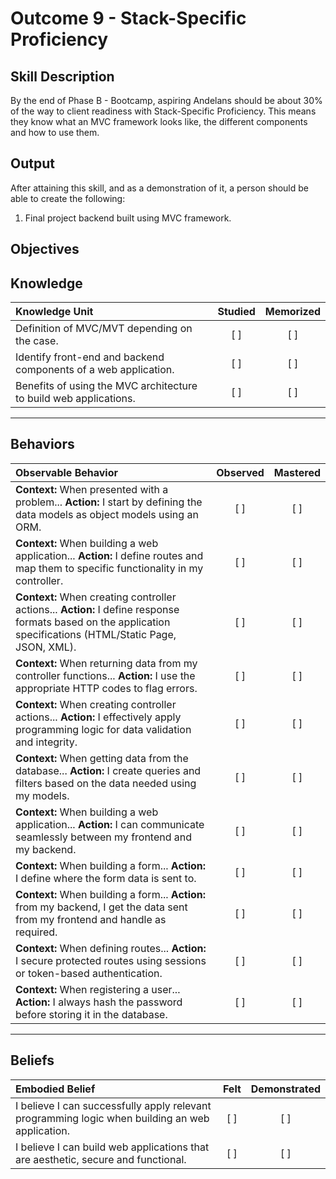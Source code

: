 # Outcome 9 - Stack-Specific Proficiency

**Skill Description**
----------
By the end of Phase B - Bootcamp, aspiring Andelans should be about 30% of the way to client readiness with Stack-Specific Proficiency. This means they know what an MVC framework looks like, the different components and how to use them.


**Output**
----------
After attaining this skill, and as a demonstration of it, a person should be able to create the following:
1. Final project backend built using MVC framework.


**Objectives**
----------

## **Knowledge**


| Knowledge Unit   |      Studied      | Memorized |
|:-------------|:------------------:|:--------:|
| Definition of MVC/MVT depending on the case. | [ ] | [ ]  |
| Identify front-end and backend components of a web application. |   [ ]   |   [ ] |
| Benefits of using the MVC architecture to build web applications. | [ ] |    [ ] |


----------


## **Behaviors**


| Observable Behavior   |      Observed      | Mastered |
|:-------------|:------------------:|:--------:|
| **Context:** When presented with a problem... **Action:** I start by defining the data models as object models using an ORM. | [ ] | [ ]  |
| **Context:** When building a web application... **Action:** I define routes and map them to specific functionality in my controller. | [ ] |    [ ] |
| **Context:** When creating controller actions... **Action:**  I define response formats based on the application specifications (HTML/Static Page, JSON, XML). |   [ ]   |   [ ] |
| **Context:** When returning data from my controller functions... **Action:** I use the appropriate HTTP codes to flag errors. | [ ] |    [ ] |
| **Context:** When creating controller actions... **Action:** I effectively apply programming logic for data validation and integrity. | [ ] |    [ ] |
| **Context:** When getting data from the database... **Action:** I create queries and filters based on the data needed using my models. | [ ] |    [ ] |
| **Context:** When building a web application... **Action:** I can communicate seamlessly between my frontend and my backend. | [ ] |    [ ] |
| **Context:** When building a form... **Action:** I define where the form data is sent to. | [ ] |    [ ] |
| **Context:** When building a form... **Action:** from my backend, I get the data sent from my frontend and handle as required. | [ ] |    [ ] |
| **Context:** When defining routes... **Action:** I secure protected routes using sessions or token-based authentication. | [ ] |    [ ] |
| **Context:** When registering a user... **Action:** I always hash the password before storing it in the database. | [ ] |    [ ] |

----------


## **Beliefs**


| Embodied Belief   |      Felt      | Demonstrated |
|:-------------|:------------------:|:--------:|
| I believe I can successfully apply relevant programming logic when building an web application. |   [ ]   |   [ ] |
| I believe I can build web applications that are aesthetic, secure and functional. |   [ ]   |   [ ] |
